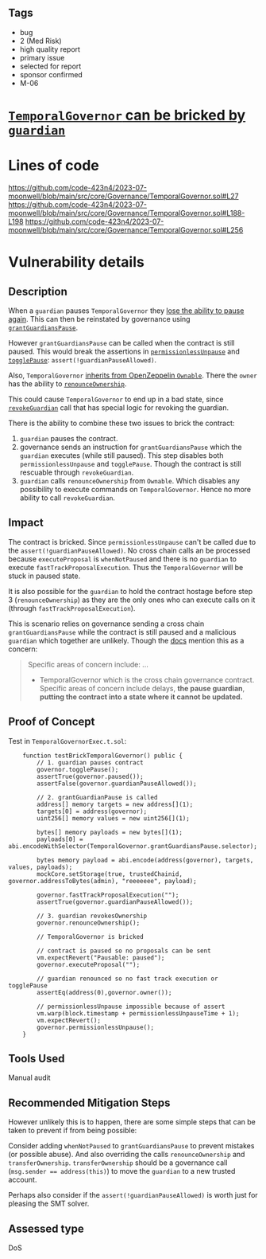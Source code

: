 ## Tags

- bug
- 2 (Med Risk)
- high quality report
- primary issue
- selected for report
- sponsor confirmed
- M-06

# [`TemporalGovernor` can be bricked by `guardian`](https://github.com/code-423n4/2023-07-moonwell-findings/issues/314) 

# Lines of code

https://github.com/code-423n4/2023-07-moonwell/blob/main/src/core/Governance/TemporalGovernor.sol#L27
https://github.com/code-423n4/2023-07-moonwell/blob/main/src/core/Governance/TemporalGovernor.sol#L188-L198
https://github.com/code-423n4/2023-07-moonwell/blob/main/src/core/Governance/TemporalGovernor.sol#L256


# Vulnerability details

## Description
When a `guardian` pauses `TemporalGovernor` they [lose the ability to pause again](https://github.com/code-423n4/2023-07-moonwell/blob/main/src/core/Governance/TemporalGovernor.sol#L283). This can then be reinstated by governance using [`grantGuardiansPause`](https://github.com/code-423n4/2023-07-moonwell/blob/main/src/core/Governance/TemporalGovernor.sol#L188-L198).

However `grantGuardiansPause` can be called when the contract is still paused. This would break the assertions in [`permissionlessUnpause`]((https://github.com/code-423n4/2023-07-moonwell/blob/main/src/core/Governance/TemporalGovernor.sol#L256)) and [`togglePause`](https://github.com/code-423n4/2023-07-moonwell/blob/main/src/core/Governance/TemporalGovernor.sol#L289): `assert(!guardianPauseAllowed)`.

Also, `TemporalGovernor` [inherits from OpenZeppelin `Ownable`](https://github.com/code-423n4/2023-07-moonwell/blob/main/src/core/Governance/TemporalGovernor.sol#L27). There the `owner` has the ability to [`renounceOwnership`](https://github.com/OpenZeppelin/openzeppelin-contracts/blob/master/contracts/access/Ownable.sol#L73-L75).

This could cause `TemporalGovernor` to end up in a bad state, since [`revokeGuardian`](https://github.com/code-423n4/2023-07-moonwell/blob/main/src/core/Governance/TemporalGovernor.sol#L205-L221) call that has special logic for revoking the guardian.

There is the ability to combine these two issues to brick the contract:

1. `guardian` pauses the contract.
2. governance sends an instruction for `grantGuardiansPause` which the `guardian` executes (while still paused). This step disables both `permissionlessUnpause` and `togglePause`. Though the contract is still rescuable through `revokeGuardian`.
3. `guardian` calls `renounceOwnership` from `Ownable`. Which disables any possibility to execute commands on `TemporalGovernor`. Hence no more ability to call `revokeGuardian`.

## Impact
The contract is bricked. Since `permissionlessUnpause` can't be called due to the `assert(!guardianPauseAllowed)`. No cross chain calls an be processed because `executeProposal` is `whenNotPaused` and there is no `guardian` to execute `fastTrackProposalExecution`. Thus the `TemporalGovernor` will be stuck in paused state.

It is also possible for the `guardian` to hold the contract hostage before step 3 (`renounceOwnership`) as they are the only ones who can execute calls on it (through `fastTrackProposalExecution`).

This is scenario relies on governance sending a cross chain `grantGuardiansPause` while the contract is still paused and a malicious `guardian` which together are unlikely. Though the [docs](https://github.com/code-423n4/2023-07-moonwell#overview) mention this as a concern:

> Specific areas of concern include:
> ...
> * TemporalGovernor which is the cross chain governance contract. Specific areas of concern include delays, **the pause guardian**, **putting the contract into a state where it cannot be updated.**

## Proof of Concept
Test in `TemporalGovernorExec.t.sol`:
```solidity
    function testBrickTemporalGovernor() public {
        // 1. guardian pauses contract
        governor.togglePause();
        assertTrue(governor.paused());
        assertFalse(governor.guardianPauseAllowed());

        // 2. grantGuardianPause is called
        address[] memory targets = new address[](1);
        targets[0] = address(governor);
        uint256[] memory values = new uint256[](1);
        
        bytes[] memory payloads = new bytes[](1);
        payloads[0] = abi.encodeWithSelector(TemporalGovernor.grantGuardiansPause.selector);

        bytes memory payload = abi.encode(address(governor), targets, values, payloads);
        mockCore.setStorage(true, trustedChainid, governor.addressToBytes(admin), "reeeeeee", payload);

        governor.fastTrackProposalExecution("");
        assertTrue(governor.guardianPauseAllowed());

        // 3. guardian revokesOwnership
        governor.renounceOwnership();

        // TemporalGovernor is bricked

        // contract is paused so no proposals can be sent
        vm.expectRevert("Pausable: paused");
        governor.executeProposal("");

        // guardian renounced so no fast track execution or togglePause
        assertEq(address(0),governor.owner());

        // permissionlessUnpause impossible because of assert
        vm.warp(block.timestamp + permissionlessUnpauseTime + 1);
        vm.expectRevert();
        governor.permissionlessUnpause();
    }
```

## Tools Used
Manual audit

## Recommended Mitigation Steps
However unlikely this is to happen, there are some simple steps that can be taken to prevent if from being possible:

Consider adding `whenNotPaused` to `grantGuardiansPause` to prevent mistakes (or possible abuse). And also overriding the calls `renounceOwnership` and `transferOwnership`. `transferOwnership` should be a governance call (`msg.sender == address(this)`) to move the `guardian` to a new trusted account.

Perhaps also consider if the `assert(!guardianPauseAllowed)` is worth just for pleasing the SMT solver.


## Assessed type

DoS